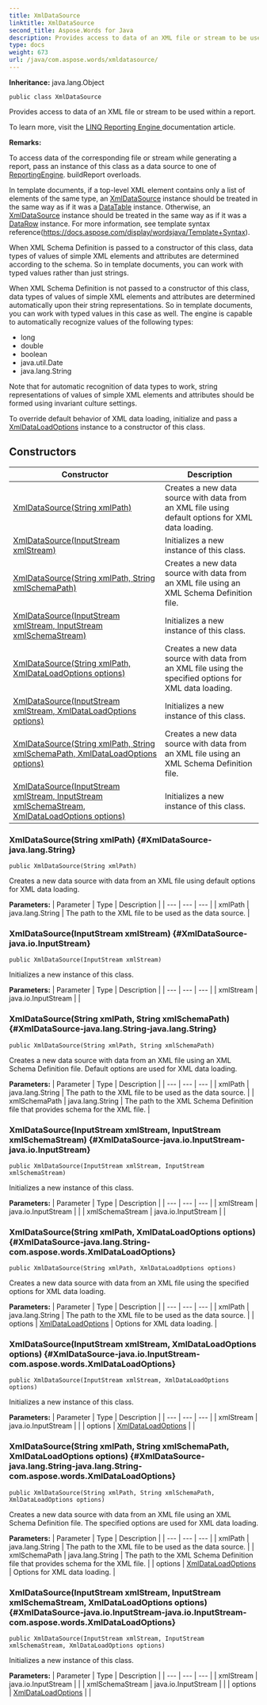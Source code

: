 ```yaml
---
title: XmlDataSource
linktitle: XmlDataSource
second_title: Aspose.Words for Java
description: Provides access to data of an XML file or stream to be used within a report in Java.
type: docs
weight: 673
url: /java/com.aspose.words/xmldatasource/
---
```


**Inheritance:**
java.lang.Object
```
public class XmlDataSource
```

Provides access to data of an XML file or stream to be used within a report.

To learn more, visit the [ LINQ Reporting Engine ][LINQ Reporting Engine] documentation article.

 **Remarks:** 

To access data of the corresponding file or stream while generating a report, pass an instance of this class as a data source to one of [ReportingEngine](../../com.aspose.words/reportingengine/). buildReport overloads.

In template documents, if a top-level XML element contains only a list of elements of the same type, an [XmlDataSource](../../com.aspose.words/xmldatasource/) instance should be treated in the same way as if it was a [DataTable](../../com.aspose.words.net.system.data/datatable/) instance. Otherwise, an [XmlDataSource](../../com.aspose.words/xmldatasource/) instance should be treated in the same way as if it was a [DataRow](../../com.aspose.words.net.system.data/datarow/) instance. For more information, see template syntax reference(https://docs.aspose.com/display/wordsjava/Template+Syntax).

When XML Schema Definition is passed to a constructor of this class, data types of values of simple XML elements and attributes are determined according to the schema. So in template documents, you can work with typed values rather than just strings.

When XML Schema Definition is not passed to a constructor of this class, data types of values of simple XML elements and attributes are determined automatically upon their string representations. So in template documents, you can work with typed values in this case as well. The engine is capable to automatically recognize values of the following types:

 *  long
 *  double
 *  boolean
 *  java.util.Date
 *  java.lang.String

Note that for automatic recognition of data types to work, string representations of values of simple XML elements and attributes should be formed using invariant culture settings.

To override default behavior of XML data loading, initialize and pass a [XmlDataLoadOptions](../../com.aspose.words/xmldataloadoptions/) instance to a constructor of this class.


[LINQ Reporting Engine]: https://docs.aspose.com/words/java/linq-reporting-engine/
## Constructors

| Constructor | Description |
| --- | --- |
| [XmlDataSource(String xmlPath)](#XmlDataSource-java.lang.String) | Creates a new data source with data from an XML file using default options for XML data loading. |
| [XmlDataSource(InputStream xmlStream)](#XmlDataSource-java.io.InputStream) | Initializes a new instance of this class. |
| [XmlDataSource(String xmlPath, String xmlSchemaPath)](#XmlDataSource-java.lang.String-java.lang.String) | Creates a new data source with data from an XML file using an XML Schema Definition file. |
| [XmlDataSource(InputStream xmlStream, InputStream xmlSchemaStream)](#XmlDataSource-java.io.InputStream-java.io.InputStream) | Initializes a new instance of this class. |
| [XmlDataSource(String xmlPath, XmlDataLoadOptions options)](#XmlDataSource-java.lang.String-com.aspose.words.XmlDataLoadOptions) | Creates a new data source with data from an XML file using the specified options for XML data loading. |
| [XmlDataSource(InputStream xmlStream, XmlDataLoadOptions options)](#XmlDataSource-java.io.InputStream-com.aspose.words.XmlDataLoadOptions) | Initializes a new instance of this class. |
| [XmlDataSource(String xmlPath, String xmlSchemaPath, XmlDataLoadOptions options)](#XmlDataSource-java.lang.String-java.lang.String-com.aspose.words.XmlDataLoadOptions) | Creates a new data source with data from an XML file using an XML Schema Definition file. |
| [XmlDataSource(InputStream xmlStream, InputStream xmlSchemaStream, XmlDataLoadOptions options)](#XmlDataSource-java.io.InputStream-java.io.InputStream-com.aspose.words.XmlDataLoadOptions) | Initializes a new instance of this class. |
### XmlDataSource(String xmlPath) {#XmlDataSource-java.lang.String}
```
public XmlDataSource(String xmlPath)
```


Creates a new data source with data from an XML file using default options for XML data loading.

**Parameters:**
| Parameter | Type | Description |
| --- | --- | --- |
| xmlPath | java.lang.String | The path to the XML file to be used as the data source. |

### XmlDataSource(InputStream xmlStream) {#XmlDataSource-java.io.InputStream}
```
public XmlDataSource(InputStream xmlStream)
```


Initializes a new instance of this class.

**Parameters:**
| Parameter | Type | Description |
| --- | --- | --- |
| xmlStream | java.io.InputStream |  |

### XmlDataSource(String xmlPath, String xmlSchemaPath) {#XmlDataSource-java.lang.String-java.lang.String}
```
public XmlDataSource(String xmlPath, String xmlSchemaPath)
```


Creates a new data source with data from an XML file using an XML Schema Definition file. Default options are used for XML data loading.

**Parameters:**
| Parameter | Type | Description |
| --- | --- | --- |
| xmlPath | java.lang.String | The path to the XML file to be used as the data source. |
| xmlSchemaPath | java.lang.String | The path to the XML Schema Definition file that provides schema for the XML file. |

### XmlDataSource(InputStream xmlStream, InputStream xmlSchemaStream) {#XmlDataSource-java.io.InputStream-java.io.InputStream}
```
public XmlDataSource(InputStream xmlStream, InputStream xmlSchemaStream)
```


Initializes a new instance of this class.

**Parameters:**
| Parameter | Type | Description |
| --- | --- | --- |
| xmlStream | java.io.InputStream |  |
| xmlSchemaStream | java.io.InputStream |  |

### XmlDataSource(String xmlPath, XmlDataLoadOptions options) {#XmlDataSource-java.lang.String-com.aspose.words.XmlDataLoadOptions}
```
public XmlDataSource(String xmlPath, XmlDataLoadOptions options)
```


Creates a new data source with data from an XML file using the specified options for XML data loading.

**Parameters:**
| Parameter | Type | Description |
| --- | --- | --- |
| xmlPath | java.lang.String | The path to the XML file to be used as the data source. |
| options | [XmlDataLoadOptions](../../com.aspose.words/xmldataloadoptions/) | Options for XML data loading. |

### XmlDataSource(InputStream xmlStream, XmlDataLoadOptions options) {#XmlDataSource-java.io.InputStream-com.aspose.words.XmlDataLoadOptions}
```
public XmlDataSource(InputStream xmlStream, XmlDataLoadOptions options)
```


Initializes a new instance of this class.

**Parameters:**
| Parameter | Type | Description |
| --- | --- | --- |
| xmlStream | java.io.InputStream |  |
| options | [XmlDataLoadOptions](../../com.aspose.words/xmldataloadoptions/) |  |

### XmlDataSource(String xmlPath, String xmlSchemaPath, XmlDataLoadOptions options) {#XmlDataSource-java.lang.String-java.lang.String-com.aspose.words.XmlDataLoadOptions}
```
public XmlDataSource(String xmlPath, String xmlSchemaPath, XmlDataLoadOptions options)
```


Creates a new data source with data from an XML file using an XML Schema Definition file. The specified options are used for XML data loading.

**Parameters:**
| Parameter | Type | Description |
| --- | --- | --- |
| xmlPath | java.lang.String | The path to the XML file to be used as the data source. |
| xmlSchemaPath | java.lang.String | The path to the XML Schema Definition file that provides schema for the XML file. |
| options | [XmlDataLoadOptions](../../com.aspose.words/xmldataloadoptions/) | Options for XML data loading. |

### XmlDataSource(InputStream xmlStream, InputStream xmlSchemaStream, XmlDataLoadOptions options) {#XmlDataSource-java.io.InputStream-java.io.InputStream-com.aspose.words.XmlDataLoadOptions}
```
public XmlDataSource(InputStream xmlStream, InputStream xmlSchemaStream, XmlDataLoadOptions options)
```


Initializes a new instance of this class.

**Parameters:**
| Parameter | Type | Description |
| --- | --- | --- |
| xmlStream | java.io.InputStream |  |
| xmlSchemaStream | java.io.InputStream |  |
| options | [XmlDataLoadOptions](../../com.aspose.words/xmldataloadoptions/) |  |

